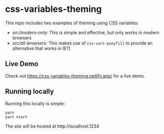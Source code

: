 # css-variables-theming

This repo includes two examples of theming using CSS variables:

- *src/modern-only*: This is simple and effective, but only works in modern browsers
- *src/all-browsers*: This makes use of `css-vars-ponyfill` to provide an alternative that works in IE11.

## Live Demo

Check out https://css-variables-theming.netlify.app/ for a live demo.

## Running locally

Running this locally is simple:

```
yarn
yarn start
```

The site will be hosted at http://localhost:1234